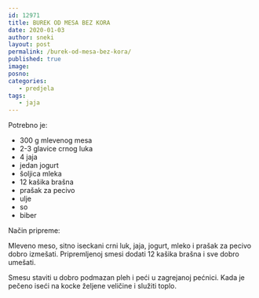 ```yaml
---
id: 12971
title: BUREK OD MESA BEZ KORA
date: 2020-01-03
author: sneki
layout: post
permalink: /burek-od-mesa-bez-kora/
published: true
image: 
posno: 
categories:
   - predjela
tags:
   - jaja
---
```

Potrebno je:

* 300 g mlevenog mesa 
* 2-3 glavice crnog luka
* 4 jaja
* jedan jogurt
* šoljica mleka
* 12 kašika brašna
* prašak za pecivo
* ulje
* so 
* biber


Način pripreme:

Mleveno meso, sitno iseckani crni luk, jaja, jogurt, mleko i prašak za pecivo dobro izmešati. Pripremljenoj smesi dodati 12 kašika brašna i sve dobro umešati.

Smesu staviti u dobro podmazan pleh i peći u zagrejanoj pećnici. Kada je pečeno iseći na kocke željene veličine i služiti toplo.


  


